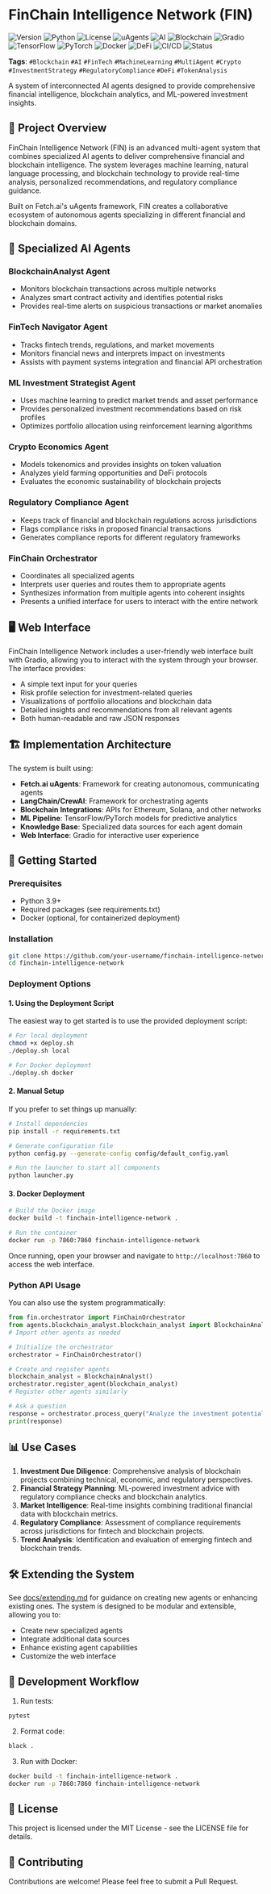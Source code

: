 # FinChain Intelligence Network (FIN)

![Version](https://img.shields.io/badge/version-0.2.0-blue)
![Python](https://img.shields.io/badge/python-3.9%2B-blue)
![License](https://img.shields.io/badge/license-MIT-green)
![uAgents](https://img.shields.io/badge/uAgents-0.6.0-orange)
![AI](https://img.shields.io/badge/AI-Powered-brightgreen)
![Blockchain](https://img.shields.io/badge/Blockchain-Analytics-blueviolet)
![Gradio](https://img.shields.io/badge/Gradio-UI-ff69b4)
![TensorFlow](https://img.shields.io/badge/TensorFlow-2.15.0-orange)
![PyTorch](https://img.shields.io/badge/PyTorch-2.2.1-red)
![Docker](https://img.shields.io/badge/Docker-Ready-blue)
![DeFi](https://img.shields.io/badge/DeFi-Analytics-yellow)
![CI/CD](https://img.shields.io/badge/CI%2FCD-GitHub_Actions-lightgrey)
![Status](https://img.shields.io/badge/Status-Active-success)

**Tags**: `#Blockchain` `#AI` `#FinTech` `#MachineLearning` `#MultiAgent` `#Crypto` `#InvestmentStrategy` `#RegulatoryCompliance` `#DeFi` `#TokenAnalysis`

A system of interconnected AI agents designed to provide comprehensive financial intelligence, blockchain analytics, and ML-powered investment insights.

## 🌟 Project Overview

FinChain Intelligence Network (FIN) is an advanced multi-agent system that combines specialized AI agents to deliver comprehensive financial and blockchain intelligence. The system leverages machine learning, natural language processing, and blockchain technology to provide real-time analysis, personalized recommendations, and regulatory compliance guidance.

Built on Fetch.ai's uAgents framework, FIN creates a collaborative ecosystem of autonomous agents specializing in different financial and blockchain domains.

## 🤖 Specialized AI Agents

### BlockchainAnalyst Agent
- Monitors blockchain transactions across multiple networks
- Analyzes smart contract activity and identifies potential risks
- Provides real-time alerts on suspicious transactions or market anomalies

### FinTech Navigator Agent
- Tracks fintech trends, regulations, and market movements
- Monitors financial news and interprets impact on investments
- Assists with payment systems integration and financial API orchestration

### ML Investment Strategist Agent
- Uses machine learning to predict market trends and asset performance
- Provides personalized investment recommendations based on risk profiles
- Optimizes portfolio allocation using reinforcement learning algorithms

### Crypto Economics Agent
- Models tokenomics and provides insights on token valuation
- Analyzes yield farming opportunities and DeFi protocols
- Evaluates the economic sustainability of blockchain projects

### Regulatory Compliance Agent
- Keeps track of financial and blockchain regulations across jurisdictions
- Flags compliance risks in proposed financial transactions
- Generates compliance reports for different regulatory frameworks

### FinChain Orchestrator
- Coordinates all specialized agents
- Interprets user queries and routes them to appropriate agents
- Synthesizes information from multiple agents into coherent insights
- Presents a unified interface for users to interact with the entire network

## 🖥️ Web Interface

FinChain Intelligence Network includes a user-friendly web interface built with Gradio, allowing you to interact with the system through your browser. The interface provides:

- A simple text input for your queries
- Risk profile selection for investment-related queries
- Visualizations of portfolio allocations and blockchain data
- Detailed insights and recommendations from all relevant agents
- Both human-readable and raw JSON responses

## 🏗️ Implementation Architecture

The system is built using:
- **Fetch.ai uAgents**: Framework for creating autonomous, communicating agents
- **LangChain/CrewAI**: Framework for orchestrating agents
- **Blockchain Integrations**: APIs for Ethereum, Solana, and other networks
- **ML Pipeline**: TensorFlow/PyTorch models for predictive analytics
- **Knowledge Base**: Specialized data sources for each agent domain
- **Web Interface**: Gradio for interactive user experience

## 🚀 Getting Started

### Prerequisites
- Python 3.9+
- Required packages (see requirements.txt)
- Docker (optional, for containerized deployment)

### Installation

```bash
git clone https://github.com/your-username/finchain-intelligence-network.git
cd finchain-intelligence-network
```

### Deployment Options

#### 1. Using the Deployment Script

The easiest way to get started is to use the provided deployment script:

```bash
# For local deployment
chmod +x deploy.sh
./deploy.sh local

# For Docker deployment
./deploy.sh docker
```

#### 2. Manual Setup

If you prefer to set things up manually:

```bash
# Install dependencies
pip install -r requirements.txt

# Generate configuration file
python config.py --generate-config config/default_config.yaml

# Run the launcher to start all components
python launcher.py
```

#### 3. Docker Deployment

```bash
# Build the Docker image
docker build -t finchain-intelligence-network .

# Run the container
docker run -p 7860:7860 finchain-intelligence-network
```

Once running, open your browser and navigate to `http://localhost:7860` to access the web interface.

### Python API Usage

You can also use the system programmatically:

```python
from fin.orchestrator import FinChainOrchestrator
from agents.blockchain_analyst.blockchain_analyst import BlockchainAnalyst
# Import other agents as needed

# Initialize the orchestrator
orchestrator = FinChainOrchestrator()

# Create and register agents
blockchain_analyst = BlockchainAnalyst()
orchestrator.register_agent(blockchain_analyst)
# Register other agents similarly

# Ask a question
response = orchestrator.process_query("Analyze the investment potential of Ethereum DeFi projects")
print(response)
```

## 📊 Use Cases

1. **Investment Due Diligence**: Comprehensive analysis of blockchain projects combining technical, economic, and regulatory perspectives.
2. **Financial Strategy Planning**: ML-powered investment advice with regulatory compliance checks and blockchain analytics.
3. **Market Intelligence**: Real-time insights combining traditional financial data with blockchain metrics.
4. **Regulatory Compliance**: Assessment of compliance requirements across jurisdictions for fintech and blockchain projects.
5. **Trend Analysis**: Identification and evaluation of emerging fintech and blockchain trends.

## 🛠️ Extending the System

See [docs/extending.md](docs/extending.md) for guidance on creating new agents or enhancing existing ones. The system is designed to be modular and extensible, allowing you to:

- Create new specialized agents
- Integrate additional data sources
- Enhance existing agent capabilities
- Customize the web interface

## 🔄 Development Workflow

1. Run tests:
```bash
pytest
```

2. Format code:
```bash
black .
```

3. Run with Docker:
```bash
docker build -t finchain-intelligence-network .
docker run -p 7860:7860 finchain-intelligence-network
```

## 📝 License

This project is licensed under the MIT License - see the LICENSE file for details.

## 🤝 Contributing

Contributions are welcome! Please feel free to submit a Pull Request.
